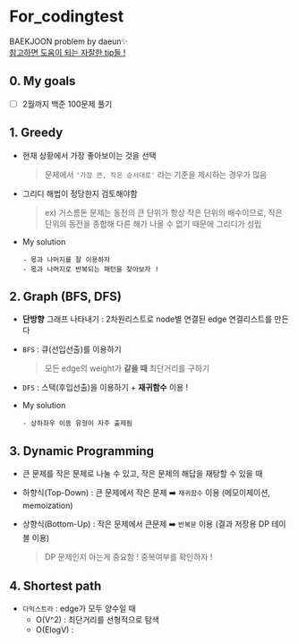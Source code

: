 # For_codingtest
BAEKJOON problem by daeun✨        
[참고하면 도움이 되는 자잘한 tip들 ! ](https://github.com/daeunni/For_codingtest/blob/main/tips.md)

## 0. My goals
- [ ] 2월까지 백준 100문제 풀기 


## 1. Greedy 

- 현재 상황에서 가장 좋아보이는 것을 선택 

  > 문제에서 `'가장 큰, 작은 순서대로'` 라는 기준을 제시하는 경우가 많음 

- 그리디 해법이 정당한지 검토해야함 
  > ex) 거스름돈 문제는 동전의 큰 단위가 항상 작은 단위의 배수이므로, 작은 단위의 동전을 종합해 다른 해가 나올 수 없기 때문에 그리디가 성립 

- My solution

      - 몫과 나머지를 잘 이용하자 
      - 몫과 나머지로 반복되는 패턴을 찾아보자 ! 


## 2. Graph (BFS, DFS) 

- **단방향** 그래프 나타내기 : 2차원리스트로 node별 연결된 edge 연결리스트를 만든다 

- `BFS` : 큐(선입선출)를 이용하기 
  > 모든 edge의 weight가 **같을 때** 최단거리를 구하기 

- `DFS` : 스택(후입선출)을 이용하기 + **재귀함수** 이용 ! 

- My solution 

      - 상하좌우 이동 유형이 자주 출제됨 


## 3. Dynamic Programming 

- 큰 문제를 작은 문제로 나눌 수 있고, 작은 문제의 해답을 재탕할 수 있을 때 
- 하향식(Top-Down) : 큰 문제에서 작은 문제 ➡️ `재귀함수` 이용 (메모이제이션, memoization)
- 상향식(Bottom-Up) : 작은 문제에서 큰문제 ➡️ `반복문` 이용 (결과 저장용 DP 테이블 이용) 

  > DP 문제인지 아는게 중요함 ! 중복여부를 확인하자 !



## 4. Shortest path

- `다익스트라` : edge가 모두 양수일 때
  - O(V^2) : 최단거리를 선형적으로 탐색
  - O(ElogV) : 

